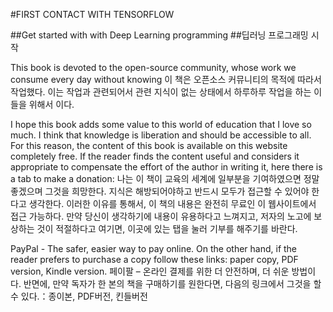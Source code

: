 #FIRST CONTACT WITH TENSORFLOW

##Get started with with Deep Learning programming
##딥러닝 프로그래밍 시작

This book is devoted to the open-source community, whose work we consume every day without knowing
이 책은 오픈소스 커뮤니티의 목적에 따라서 작업했다. 이는 작업과 관련되어서 관련 지식이 없는 상태에서 하루하루 작업을 하는 이들을 위해서 이다.

I hope this book adds some value to this world of education that I love so much. I think that knowledge is liberation and should be accessible to all. For this reason, the content of this book is available on this website completely free. If the reader finds the content useful and considers it appropriate to compensate the effort of the author in writing it,  here there is a tab to make a donation:
나는 이 책이 교육의 세계에 일부분을 기여하였으면 정말 좋겠으며 그것을 희망한다. 지식은 해방되어야하고 반드시 모두가 접근할 수 있어야 한다고 생각한다. 이러한 이유를 통해서, 이 책의 내용은 완전히 무료인 이 웹사이트에서 접근 가능하다. 만약 당신이 생각하기에 내용이 유용하다고 느껴지고, 저자의 노고에 보상하는 것이 적절하다고 여기면, 이곳에 있는 탭을 눌러 기부를 해주기를 바란다.

PayPal - The safer, easier way to pay online. On the other hand, if the reader prefers to purchase a copy follow these links: paper copy, PDF version, Kindle version.
페이팔 – 온라인 결제를 위한 더 안전하며, 더 쉬운 방법이다. 반면에, 만약 독자가 한 본의 책을 구매하기를 원한다면, 다음의 링크에서 그것을 할 수 있다.：종이본, PDF버전, 킨들버전
